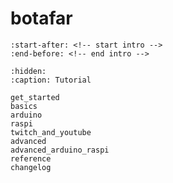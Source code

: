 # botafar

```{include} ../../README.md
:start-after: <!-- start intro -->
:end-before: <!-- end intro -->
```

```{toctree}
:hidden:
:caption: Tutorial

get_started
basics
arduino
raspi
twitch_and_youtube
advanced
advanced_arduino_raspi
reference
changelog
```

<!--

```{toctree}
:hidden:
:caption: Advanced

controls
bot_lifecycle
```

-->

<!--

```{toctree}
:hidden:
:caption: Other

reference
development
```

-->